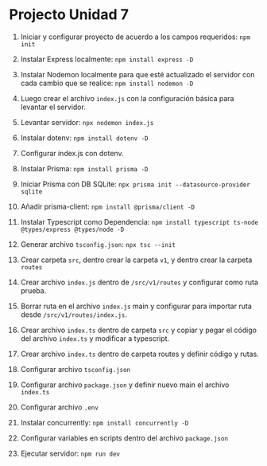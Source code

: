 # Projecto Unidad 7

1. Iniciar y configurar proyecto de acuerdo a los campos requeridos: `npm init`

2. Instalar Express localmente: `npm install express -D`

3. Instalar Nodemon localmente para que esté actualizado el servidor con cada
cambio que se realice: `npm install nodemon -D`

4. Luego crear el archivo `index.js` con la configuración básica para levantar
el servidor.

5. Levantar servidor: `npx nodemon index.js`

6. Instalar dotenv: `npm install dotenv -D`

7. Configurar index.js con dotenv.

8. Instalar Prisma: `npm install prisma -D`

9. Iniciar Prisma con DB SQLite: `npx prisma init --datasource-provider sqlite`

10. Añadir prisma-client: `npm install @prisma/client -D`

11. Instalar Typescript como Dependencia: `npm install typescript ts-node @types/express @types/node -D`

12. Generar archivo `tsconfig.json`: `npx tsc --init`

13. Crear carpeta `src`, dentro crear la carpeta `v1`, y dentro crear la carpeta `routes`

14. Crear archivo `index.js` dentro de `/src/v1/routes` y configurar como ruta prueba.

15. Borrar ruta en el archivo `index.js` main y configurar para importar ruta desde `/src/v1/routes/index.js`.

16. Crear archivo `index.ts` dentro de carpeta `src` y copiar y pegar el código del archivo `index.ts` y modificar a typescript.

17. Crear archivo `index.ts` dentro de carpeta routes y definir código y rutas.

18. Configurar archivo `tsconfig.json`

19. Configurar archivo `package.json` y definir nuevo main el archivo `index.ts`

20. Configurar archivo `.env`

21. Instalar concurrently: `npm install concurrently -D`

22. Configurar variables en scripts dentro del archivo `package.json`

23. Ejecutar servidor: `npm run dev`
